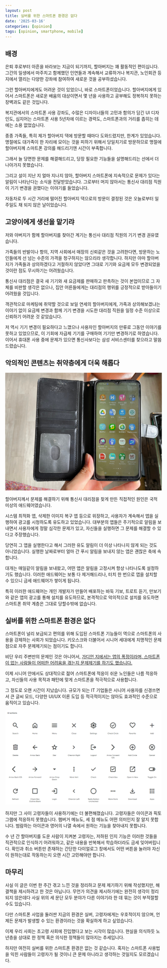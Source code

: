 ```yaml
---
layout: post
title: 실버를 위한 스마트폰 환경은 없다
date: '2025-03-16'
categories: [opinion]
tags: [opinion, smartphone, mobile]
---
```


## 배경

은퇴 후로부터 아흔을 바라보는 지금이 되기까지, 할아버지는 꽤 활동적인 편이십니다. 그간의 일생에서 마주치고 함께했던 인연들과 계속해서 교류하거나 복지관, 노인회관 등지에서 열리는 다양한 강좌에 참여하여 새로운 것을 공부하셨습니다.

그런 할아버지에게도 어려운 것이 있었으니, 바로 스마트폰이었습니다. 할아버지에게 있어서 스마트폰은 새로운 배움의 대상이면서 몇 년을 사용하고 공부해도 정복하지 못하는 장벽과도 같은 것입니다.  

복지관에서의 스마트폰 사용 강좌도, 수많은 디자이너들의 고민과 함의가 담긴 UI 디자인도, 심지어는 스마트폰 사용 5년차에 이르는 경력도, 스마트폰과의 거리를 좁히는 데에는 소용 없었습니다.

종종 가족들, 특히 제가 할아버지 댁에 방문할 때마다 도와드렸지만, 한계가 있었습니다. 명절에도 대가족이 한 자리에 모이는 것을 피하기 위해서 당일치기로 방문하므로 명절에 할아버지께 스마트폰 강의를 해드리기엔 시간이 부족합니다. 

그래서 늘 당면한 문제를 해결해드리고, 당장 필요한 기능들을 설명해드리는 선에서 더 나아가지 못했습니다.

그리고 설이 지난 지 얼마 지나지 않아, 할아버지 스마트폰에 지속적으로 문제가 있다는 알림이 나타난다는 소식을 전달받았습니다. 그로부터 머지 않아서는 통신사 대리점 직원이 기기 변경을 권했다는 이야기를 들었습니다.

자동차로 두 시간 거리에 떨어진 할아버지 댁으로의 방문이 결정된 것은 오늘로부터 일주일도 채 되지 않은 날이었습니다.

## 고양이에게 생선을 맡기랴

저와 아버지가 함께 할아버지를 찾아간 계기는 통신사 대리점 직원의 기기 변경 권유였습니다.

가족들의 반발이나 항의, 지역 사회에서 매장의 신뢰같은 것을 고려한다면, 방문하는 노인들에게 선 넘는 수준의 가격을 청구하지는 않으리라 생각합니다. 하지만 아마 할아버지가 가족들과 상의하겠다고 거절하지 않았다면 그대로 기기와 요금제 모두 변경되었을 것이란 점도 무시하기는 어려웠습니다.

통신사 대리점은 결국 새 기기와 새 요금제를 판매하고 판촉하는 것이 본업이므로 그 자체를 비판할 생각은 없으나, 집안 어른들에게는 대리점의 행위를 긍정적으로 받아들이기 어려웠을 것입니다.

객관적으로 마케팅에 취약할 것으로 보일 연세의 할아버지에게, 가족과 상의해보겠냐는 이야기 없이 요금제 변경과 함께 기기 변경을 시도한 대리점 직원을 일정 수준 이상으로 신뢰하기 어려운 것 같았습니다.

저 역시 기기 변경이 필요하다고 느꼈으나 사용자인 할아버지의 만류로 그동안 이야기를 못하고 있었으므로, 이 기회에 자급제 기기를 구매하여 기기만 변경하기로 하였습니다. 이어서 휴대폰 사용 중에 문제가 있으면 통신사보다는 삼성 서비스센터를 찾으라고 말씀드렸습니다.

## 악의적인 콘텐츠는 취약층에게 더욱 해롭다

![alt text](/static/posts/2025-03-16-there-is-no-smartphone-env-for-silver/image.png)

할아버지께서 문제를 해결하기 위해 통신사 대리점을 찾게 만든 직접적인 원인은 국적 미상의 애드웨어였습니다.

시스템 최적화 앱, 삭제한 이미지 복구 앱 등으로 위장하고, 사용자가 계속해서 앱을 실행하여 광고를 시청하도록 유도하고 있었습니다. 대부분의 앱들은 주기적으로 알림을 보내면서 사용자에게 정말 심각한 문제가 있고, 자신들을 실행하면 그 문제를 해결할 수 있다고 주장했습니다.

당연히 그 앱을 실행한다고 해서 그러한 유도 알림이 더 이상 나타나지 않게 되는 것도 아니었습니다. 실행한 날짜로부터 얼마 간 푸시 알림을 보내지 않는 앱은 괜찮은 축에 속합니다. 

대개는 매일같이 알림을 보내왔고, 어떤 앱은 알림을 고정시켜 항상 나타나도록 설정하기도 했습니다. 이러한 애드웨어는 보통 다 제거해드리나, 터치 한 번으로 앱을 설치할 수 있으니 금세 애드웨어가 쌓이게 됩니다.  

특히 이러한 애드웨어는 개인 개발자가 만들어 배포하는 바둑 기보, 트로트 듣기, 만보기와 같은 앱의 광고를 통해 설치를 유도하므로, 본격적으로 악의적으로 설치를 유도하면 스마트폰 취약 계층은 그대로 당할수밖에 없습니다.

## 실버를 위한 스마트폰 환경은 없다

스마트폰이 널리 보급되고 편의를 위해 도입된 스마트폰 기능들이 역으로 스마트폰의 사용을 강제하는 사회가 되었습니다. 키오스크와 더불어서 시니어 세대에게 치명적인 문제점으로 자주 문제제기되는 점이기도 합니다.  

비단 우리 주변만의 문제인 것은 아니어서, [가디언 지에서는 앱의 폭정이라며, 스마트폰이 없는 사람들이 어떠한 어려움을 겪는지 문제제기를 하기도 했습니다.](https://www.theguardian.com/money/2025/feb/22/the-tyranny-of-apps-those-without-smartphones-are-unfairly-penalised-say-campaigners)  

이제 시니어 안에서도 상대적으로 젊어 스마트폰에 적응이 쉬운 노인들은 나름 적응하고, 자신들의 사용 목적과 패턴에 맞게 스마트폰을 적극적으로 사용합니다.  

그 정도로 오랜 시간이 지났습니다. 규모가 되는 IT 기업들은 시니어 사용자를 신경쓰면서 큰 글씨 모드, 다양한 UI/UX 이론 도입 등 적극적이지는 않아도 효과적인 수준으로 움직이고 있습니다.

![Material Icons](/static/posts/2025-03-16-there-is-no-smartphone-env-for-silver/material-icons.png)

하지만 그 사이 고령자들이 사용하기에는 더 불편해졌습니다. 고령자들은 아이콘과 픽토그램에 적응하지 못했습니다. 햄버거 메뉴도, 세 점 메뉴도 어떤 의미인지 잘 알지 못합니다. 범람하는 아이콘과 영어의 나열 속에서 원하는 기능을 찾아내지 못합니다.

수 년 간 할아버지를 도운 사람이 지켜본 고령자는, 저하된 인지 기능은 이러한 것들을 직관적으로 인식하기 어려워하고, 같은 내용을 반복해서 학습하더라도 금세 잊어버립니다. 확인과 취소 버튼만 존재하는 간단한 다이얼로그 창에서도 어떤 버튼을 눌러야 자신이 원하는대로 작동하는지 오랜 시간 고민해야만 합니다.

## 마무리

사실 이 글은 이번 한 주간 겪고 느낀 것을 정리하고 문제 제기하기 위해 작성했지만, 해결책을 제시하려고 한 것은 아닙니다. 무언가 의견을 제시하기에는 완전히 생각이 정리되지 않은데다 사실 위의 세 문단 모두 분야가 다른 이야기라 한 데 묶는 것이 부적절할 수도 있습니다.

다만 스마트폰 사업을 둘러싼 지금의 환경은 실버, 고령자에게는 우호적이지 않으며, 언제든 문제가 발생할 수 있는 환경이라는 것을 확실하게 하고 싶었습니다.

이제 우리 사회는 초고령 사회에 진입했다고 보는 시각이 많습니다. 현실을 의식하듯 노년층을 상대로 한 정책 혹은 의식한 정책들이 많아지는 추세입니다.  

하지만 여전히 실버를 위한 스마트폰 환경은 없는 것 같습니다. 혹자는 스마트폰 사용법을 익힌 사람들이 고령자가 될 것이니 큰 문제 아니라고 생각하는 것일지도 모르겠습니다.
